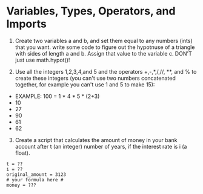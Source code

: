 # Variables, Types, Operators, and Imports
1. Create two variables a and b, and set them equal to any numbers (ints) that you want. write some code to figure out the  hypotnuse of a triangle with sides of length a and b. Assign that value  to the variable c. DON'T just use math.hypot()!

2. Use all the integers 1,2,3,4,and 5 and the operators +,-,\*,/,//, \*\*,  and % to create these integers (you can't use two numbers concatenated together, for example you can't use 1 and 5 to make 15):
  * EXAMPLE: 100 = 1 * 4 * 5 * (2+3)
  * 10
  * 27
  * 90
  * 61
  * 62

3. Create a script that calculates the amount of money in your bank account after t (an integer) number of years, if the interest rate is i (a float).
```
t = ??
i = ??
original_amount = 3123
# your formula here #
money = ???

```
